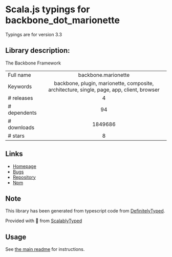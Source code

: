 
# Scala.js typings for backbone_dot_marionette

Typings are for version 3.3

## Library description:
The Backbone Framework

|                    |                 |
| ------------------ | :-------------: |
| Full name          | backbone.marionette |
| Keywords           | backbone, plugin, marionette, composite, architecture, single, page, app, client, browser |
| # releases         | 4 |
| # dependents       | 94 |
| # downloads        | 1849686 |
| # stars            | 8 |

## Links
- [Homepage](https://marionettejs.com/)
- [Bugs](https://github.com/marionettejs/backbone.marionette/issues)
- [Repository](https://github.com/marionettejs/backbone.marionette)
- [Npm](https://www.npmjs.com/package/backbone.marionette)
    


## Note
This library has been generated from typescript code from [DefinitelyTyped](https://definitelytyped.org).

Provided with :purple_heart: from [ScalablyTyped](https://github.com/oyvindberg/ScalablyTyped)

## Usage
See [the main readme](../../readme.md) for instructions.


